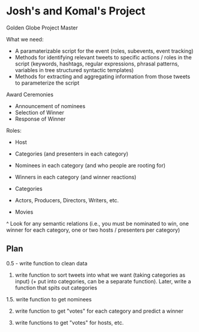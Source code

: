 # Josh's and Komal's Project
Golden Globe Project Master

What we need:

- A paramaterizable script for the event (roles, subevents, event tracking)
- Methods for identifying relevant tweets to specific actions / roles in the script (keywords, hashtags, regular expressions, phrasal patterns, variables in tree structured syntactic templates)
- Methods for extracting and aggregating information from those tweets to parameterize the script


Award Ceremonies
- Announcement of nominees
- Selection of Winner
- Response of Winner

Roles:
 - Host
 - Categories (and presenters in each category)
 - Nominees in each category (and who people are rooting for)
 - Winners in each category (and winner reactions)
 
 - Categories
 - Actors, Producers, Directors, Writers, etc.
 - Movies

 ^ Look for any semantic relations (i.e., you must be nominated to win, one winner for each category, one or two hosts / presenters per category)


## Plan
0.5 - write function to clean data

1. write function to sort tweets into what we want (taking categories as input) (+ put into categories, can be a separate function). Later, write a function that spits out categories

1.5. write function to get nominees

2. write function to get "votes" for each category and predict a winner

3. write functions to get "votes" for hosts, etc.